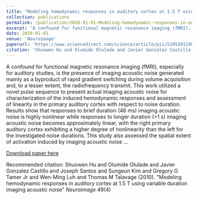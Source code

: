 ```yaml
---
title: "Modeling hemodynamic responses in auditory cortex at 1.5 T using variable duration imaging acoustic noise"
collection: publications
permalink: /publication/2010-01-01-Modeling-hemodynamic-responses-in-auditory-cortex-at-1.5-T-using-variable-d
excerpt: 'A confound for functional magnetic resonance imaging (fMRI), especially for auditory studies, is the presence of imaging acoustic noise generated mainly as a byproduct of rapid gradient switching during volume acquisition and, to a lesser extent, the radiofrequency transmit. This work utilized a novel pulse sequence to present actual imaging acoustic noise for characterization of the induced hemodynamic responses and assessment of linearity in the primary auditory cortex with respect to noise duration. Results show that responses to brief duration (46 ms) imaging acoustic noise is highly nonlinear while responses to longer duration (>1 s) imaging acoustic noise becomes approximately linear, with the right primary auditory cortex exhibiting a higher degree of nonlinearity than the left for the investigated noise durations. This study also assessed the spatial extent of activation induced by imaging acoustic noise …'
date: 2010-01-01
venue: 'Neuroimage'
paperurl: 'https://www.sciencedirect.com/science/article/pii/S1053811909012361'
citation: 'Shuowen Hu and Olumide Olulade and Javier Gonzalez Castillo and Joseph Santos and Sungeun Kim and Gregory G Tamer Jr and Wen-Ming Luh and Thomas M Talavage (2010). &quot;Modeling hemodynamic responses in auditory cortex at 1.5 T using variable duration imaging acoustic noise&quot; <i>Neuroimage</i> 49(4)'
---
```

A confound for functional magnetic resonance imaging (fMRI), especially for auditory studies, is the presence of imaging acoustic noise generated mainly as a byproduct of rapid gradient switching during volume acquisition and, to a lesser extent, the radiofrequency transmit. This work utilized a novel pulse sequence to present actual imaging acoustic noise for characterization of the induced hemodynamic responses and assessment of linearity in the primary auditory cortex with respect to noise duration. Results show that responses to brief duration (46 ms) imaging acoustic noise is highly nonlinear while responses to longer duration (>1 s) imaging acoustic noise becomes approximately linear, with the right primary auditory cortex exhibiting a higher degree of nonlinearity than the left for the investigated noise durations. This study also assessed the spatial extent of activation induced by imaging acoustic noise …

[Download paper here](https://www.sciencedirect.com/science/article/pii/S1053811909012361)

Recommended citation: Shuowen Hu and Olumide Olulade and Javier Gonzalez Castillo and Joseph Santos and Sungeun Kim and Gregory G Tamer Jr and Wen-Ming Luh and Thomas M Talavage (2010). "Modeling hemodynamic responses in auditory cortex at 1.5 T using variable duration imaging acoustic noise" <i>Neuroimage</i> 49(4)